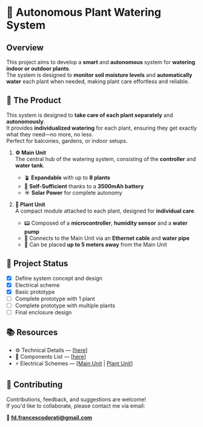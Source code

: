 # 🌿 Autonomous Plant Watering System

## Overview

This project aims to develop a **smart** and **autonomous** system for **watering indoor or outdoor plants**.  
The system is designed to **monitor soil moisture levels** and **automatically water** each plant when needed, making plant care effortless and reliable.


## 🌱 The Product

This system is designed to **take care of each plant separately** and **autonomously**.  
It provides **individualized watering** for each plant, ensuring they get exactly what they need—no more, no less.  
Perfect for balconies, gardens, or indoor setups.

1. **⚙️ Main Unit**  
   The central hub of the watering system, consisting of the **controller** and **water tank**.
   - 🪴 **Expandable** with up to **8 plants**  
   - 🔋 **Self-Sufficient** thanks to a **3500mAh battery**  
   - ☀️ **Solar Power** for complete autonomy

2. **🌿 Plant Unit**  
   A compact module attached to each plant, designed for **individual care**.
   - 📟 Composed of a **microcontroller**, **humidity sensor** and a **water pump**
   - 🔌 Connects to the Main Unit via an **Ethernet cable** and **water pipe**
   - 📏 Can be placed **up to 5 meters away** from the Main Unit

## 🚧 Project Status

- [x] Define system concept and design
- [x] Electrical scheme
- [x] Basic prototype
- [ ] Complete prototype with 1 plant
- [ ] Complete prototype with multiple plants
- [ ] Final enclosure design

## 📚 Resources
- ⚙️ Technical Details — [[here](docs/specifications.md)]
- 🧰  Components List — [[here](docs/components.md)]
- ⚡  Electrical Schemes — [[Main Unit](hardware/schematics/main_scheme.png) | [Plant Unit](hardware/schematics/plant_scheme.png)]
    
## 🤝 Contributing

Contributions, feedback, and suggestions are welcome!  
If you'd like to collaborate, please contact me via email:

**📧 fd.francescodorati@gmail.com**
